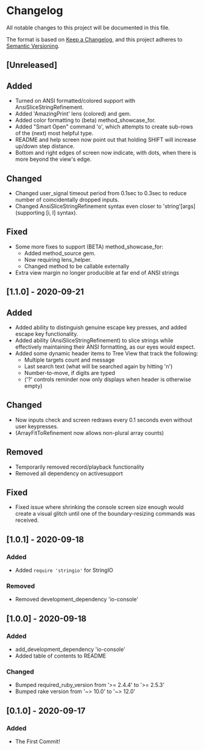 # Changelog

All notable changes to this project will be documented in this file.

The format is based on [Keep a Changelog](https://keepachangelog.com/en/1.0.0/),
and this project adheres to [Semantic Versioning](https://semver.org/spec/v2.0.0.html).

## [Unreleased]

## Added

- Turned on ANSI formatted/colored support with AnsiSliceStringRefinement.
- Added 'AmazingPrint' lens (colored) and gem.
- Added color formatting to (beta) method_showcase_for.
- Added "Smart Open" command 'o', which attempts to create sub-rows of the (next) most helpful type.
- README and help screen now point out that holding SHIFT will increase up/down step distance.
- Bottom and right edges of screen now indicate, with dots, when there is more beyond the view's edge.

## Changed

- Changed user_signal timeout period from 0.1sec to 0.3sec to reduce number of coincidentally dropped inputs.
- Changed AnsiSliceStringRefinement syntax even closer to 'string'[args] (supporting [i, l] syntax).

## Fixed

- Some more fixes to support (BETA) method_showcase_for:
  - Added method_source gem.
  - Now requiring lens_helper.
  - Changed method to be callable externally
- Extra view margin no longer producible at far end of ANSI strings

## [1.1.0] - 2020-09-21

## Added

- Added ability to distinguish genuine escape key presses, and added escape key functionality.
- Added ability (AnsiSliceStringRefinement) to slice strings while effectively maintaining their ANSI formatting, as our eyes would expect.
- Added some dynamic header items to Tree View that track the following:
  - Multiple targets count and message
  - Last search text (what will be searched again by hitting 'n')
  - Number-to-move, if digits are typed
  - ('?' controls reminder now only displays when header is otherwise empty)

## Changed

- Now inputs check and screen redraws every 0.1 seconds even without user keypresses.
- (ArrayFitToRefinement now allows non-plural array counts)

## Removed

- Temporarily removed record/playback functionality
- Removed all dependency on activesupport

## Fixed

- Fixed issue where shrinking the console screen size enough would create a visual glitch until one of the boundary-resizing commands was received.

## [1.0.1] - 2020-09-18

### Added

- Added `require 'stringio'` for StringIO

### Removed

- Removed development_dependency 'io-console'

## [1.0.0] - 2020-09-18

### Added

- add_development_dependency 'io-console'
- Added table of contents to README

### Changed

- Bumped required_ruby_version from '>= 2.4.4' to '>= 2.5.3'
- Bumped rake version from '~> 10.0' to '~> 12.0'

## [0.1.0] - 2020-09-17

### Added

- The First Commit!
